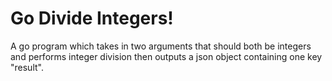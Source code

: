 # Go Divide Integers!

A go program which takes in two arguments that should both be integers and performs integer division then outputs a json object containing one key "result".
